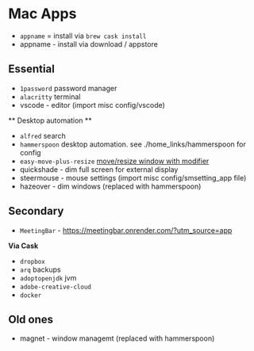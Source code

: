 # Mac Apps

- `appname` = install via `brew cask install`
- appname - install via download / appstore

## Essential

- `1password` password manager
- `alacritty` terminal
- vscode - editor (import misc config/vscode)

** Desktop automation **

- `alfred` search
- `hammerspoon` desktop automation. see ./home_links/hammerspoon for config
- `easy-move-plus-resize` [move/resize window with modifier](https://github.com/dmarcotte/easy-move-resize)
- quickshade - dim full screen for external display
- steermouse - mouse settings (import misc config/smsetting_app file)
- hazeover - dim windows (replaced with hammerspoon)

## Secondary

- `MeetingBar` - https://meetingbar.onrender.com/?utm_source=app
 
**Via Cask**

- `dropbox`
- `arq` backups
- `adoptopenjdk` jvm
- `adobe-creative-cloud`
- `docker`


## Old ones

- magnet - window managemt (replaced with hammerspoon)
